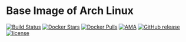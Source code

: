 # Base Image of Arch Linux
[![Build Status](https://travis-ci.org/trileg/arch-base.svg?branch=master)](https://travis-ci.org/trileg/arch-base)
[![Docker Stars](https://img.shields.io/docker/stars/trileg/arch-base.svg?maxAge=2592000)](https://hub.docker.com/r/trileg/arch-base/)
[![Docker Pulls](https://img.shields.io/docker/pulls/trileg/arch-base.svg?maxAge=2592000)](https://hub.docker.com/r/trileg/arch-base/)
[![AMA](https://img.shields.io/badge/ask%20me-anything-0e7fc0.svg)](https://github.com/trileg/ama)
[![GitHub release](https://img.shields.io/github/release/trileg/arch-base.svg?maxAge=2592000)](https://github.com/trileg/arch-base/releases/latest)
[![license](https://img.shields.io/github/license/trileg/arch-base.svg?maxAge=2592000)](LICENSE)
